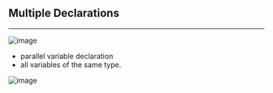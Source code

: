 ## Multiple Declarations
------------------------


![image](https://user-images.githubusercontent.com/28204484/89118357-c6117c00-d4c2-11ea-80db-01353fbf3273.png)

- parallel variable declaration 
- all variables of the same type.

![image](https://user-images.githubusercontent.com/28204484/89118381-fa853800-d4c2-11ea-9798-0c8f6e02473f.png)